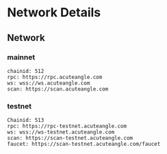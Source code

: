 # Network Details

## Network
### mainnet
```
chainid: 512
rpc: https://rpc.acuteangle.com
ws: wss://ws.acuteangle.com
scan: https://scan.acuteangle.com  
```
### testnet 
```
Chainid: 513
rpc: https://rpc-testnet.acuteangle.com
ws: wss://ws-testnet.acuteangle.com
scan: https://scan-testnet.acuteangle.com 
faucet: https://scan-testnet.acuteangle.com/faucet
```
